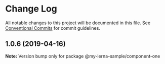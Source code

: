 # Change Log

All notable changes to this project will be documented in this file.
See [Conventional Commits](https://conventionalcommits.org) for commit guidelines.

## 1.0.6 (2019-04-16)

**Note:** Version bump only for package @my-lerna-sample/component-one

